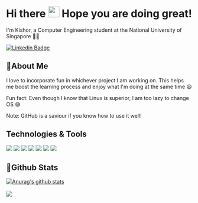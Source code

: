 # Hi there <img src="https://raw.githubusercontent.com/MartinHeinz/MartinHeinz/master/wave.gif" width="30px"> Hope you are doing great!

I'm Kishor, a Computer Engineering student at the National University of Singapore 👨‍🎓 


[![Linkedin Badge](https://img.shields.io/badge/LinkedIn-0077B5?style=for-the-badge&logo=linkedin&logoColor=white)](https://www.linkedin.com/in/kishor-kumar-419bb5202/)


## 📖About Me

I love to incorporate fun in whichever project I am working on. This helps me boost the learning process and enjoy what I'm doing at the same time 😃

Fun fact: Even though I know that Linux is superior, I am too lazy to change OS 😅

Note: GitHub is a saviour if you know how to use it well!


## Technologies & Tools

![](https://img.shields.io/badge/Editor-Visual_Studio-informational?style=flat&logo=visual-studio&logoColor=white)
![](https://img.shields.io/badge/Platform-Unreal_Engine-informational?style=flat&logo=unreal-engine&logoColor=white)
![](https://img.shields.io/badge/Editor-IntelliJ_IDEA-informational?style=flat&logo=intellij-idea&logoColor=white&color=2bbc8a)
![](https://img.shields.io/badge/Shell-Bash-informational?style=flat&logo=gnu-bash&logoColor=white&color=61DBFB)
![](https://img.shields.io/badge/Code-C++-informational?style=flat&logo=cplusplus&logoColor=white&color=61DBFB)
![](https://img.shields.io/badge/Code-Java-informational?style=flat&logo=java&logoColor=white&color=61DBFB)
![](https://img.shields.io/badge/Code-C-informational?style=flat&logo=c&logoColor=white&color=61DBFB)


## 🚀Github Stats

<a href="https://github.com/anuraghazra/github-readme-stats">
  <img align="center" src="https://github-readme-stats.vercel.app/api?username=KishorKumar11&show_icons=true&include_all_commits=true&theme=nord" alt="Anurag's github stats" />
  
<br>
  <br>
  
</a>
<a href="https://github.com/anuraghazra/github-readme-stats">
  <img align="center" src="https://github-readme-stats.vercel.app/api/top-langs/?username=KishorKumar11&count_private=true&show_icons=true&theme=nord&layout=compact" />
</a>
